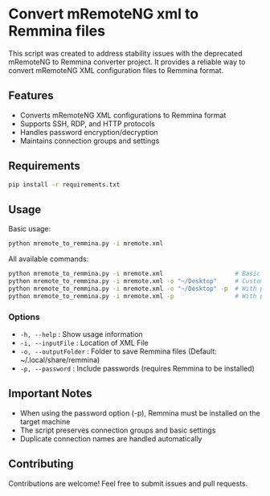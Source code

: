 # Convert mRemoteNG xml to Remmina files

This script was created to address stability issues with the deprecated mRemoteNG to Remmina converter project. It provides a reliable way to convert mRemoteNG XML configuration files to Remmina format.

## Features

- Converts mRemoteNG XML configurations to Remmina format
- Supports SSH, RDP, and HTTP protocols
- Handles password encryption/decryption
- Maintains connection groups and settings

## Requirements

```bash
pip install -r requirements.txt
```

## Usage

Basic usage:
```bash
python mremote_to_remmina.py -i mremote.xml
```

All available commands:
```bash
python mremote_to_remmina.py -i mremote.xml                    # Basic conversion
python mremote_to_remmina.py -i mremote.xml -o "~/Desktop"     # Custom output folder
python mremote_to_remmina.py -i mremote.xml -o "~/Desktop" -p  # With passwords
python mremote_to_remmina.py -i mremote.xml -p                 # With passwords
```

### Options

- `-h, --help` : Show usage information
- `-i, --inputFile` : Location of XML File
- `-o, --outputFolder` : Folder to save Remmina files (Default: ~/.local/share/remmina)
- `-p, --password` : Include passwords (requires Remmina to be installed)

## Important Notes

- When using the password option (-p), Remmina must be installed on the target machine
- The script preserves connection groups and basic settings
- Duplicate connection names are handled automatically

## Contributing

Contributions are welcome! Feel free to submit issues and pull requests.